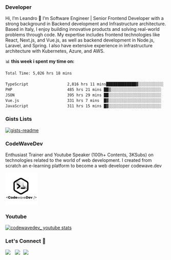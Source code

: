 ### Developer

Hi, I’m Leandro 👋
I’m Software Engineer | Senior Frontend Developer with a strong background in Backend development and Infrastructure architecture. Based in Italy, I enjoy building innovative products and solving real-world problems through code. My expertise includes frontend technologies like React, Next.js, and Vue.js, as well as backend development in Node.js, Laravel, and Spring. I also have extensive experience in infrastructure architecture with Kubernetes, Azure, and AWS.

📊 **this week i spent my time on:**
<!--START_SECTION:waka-->

```txt
Total Time: 5,026 hrs 18 mins

TypeScript                 2,816 hrs 11 mins█████████████▓░░░░░░░░░░░   55.12 %
PHP                        485 hrs 21 mins ██▒░░░░░░░░░░░░░░░░░░░░░░   09.50 %
JSON                       395 hrs 29 mins ██░░░░░░░░░░░░░░░░░░░░░░░   07.74 %
Vue.js                     331 hrs 7 mins  █▓░░░░░░░░░░░░░░░░░░░░░░░   06.48 %
JavaScript                 311 hrs 15 mins █▓░░░░░░░░░░░░░░░░░░░░░░░   06.09 %
```

<!--END_SECTION:waka-->

<!--🚧 **My Todoist stats:**

 TODO-IST:START 
🏆  323 Karma Points           
🌸  Completed 0 tasks today           
✅  Completed 3 tasks so far           
⏳  Longest streak is 0 days
TODO-IST:END -->

### Gists Lists

<!-- [![gists-readme](https://gists-readme.yizack.com/api?user=leandrovitto&n=2&title=Leandro+Gists)](https://gist.github.com/leandrovitto) -->

<!-- ![leandrovitto's GitHub stats](https://github-readme-stats.vercel.app/api?username=leandrovitto&show_icons=true&theme=transparent) -->

[![gists-readme](https://gists-readme.yizack.com/api/pin?id=71674a4428a74a12ff00bb0c91ad9155&owner=false&theme=dark)](https://gist.github.com/leandrovitto/71674a4428a74a12ff00bb0c91ad9155)
<!-- ![![gists-readme](https://gists-readme.yizack.com/api/pin?id=9e3216aa4ad753aa7af03133bddd21ec&owner=false&theme=dark)](https://gist.github.com/leandrovitto/9e3216aa4ad753aa7af03133bddd21ec)-->


### CodeWaveDev

Enthusiast Trainer and Youtube Speaker (100h+ Contents, 3KSubs) on technologies related to the world of web development.
I created from scratch an e-learning platform to become a web developer codewave.dev

<a href="https://codewave.dev" target="_blank" rel="noopener noreferrer">
  <img src="images/logo_codewavedev.png" alt="CodeWaveDev Logo" width="100" height="100">
</a>

### Youtube

[![codewavedev_ youtube stats](https://youtube-stats-card.vercel.app/api?channelid=UC1fhZ1C2E-UOZjeIvm1XpWw&theme=vue_dark)](https://www.youtube.com/@codewavedev_)


### Let's Connect 🤝 

<a href="https://www.linkedin.com/in/leandrovitto/" style="margin-right:10px"><img src="https://cdn2.iconfinder.com/data/icons/social-media-2285/512/1_Linkedin_unofficial_colored_svg-128.png" width="28"></a>
<a href="https://www.youtube.com/@codewavedev_" style="margin-right:10px"><img src="https://cdn1.iconfinder.com/data/icons/logotypes/32/youtube-1024.png" width="30"></a><a href="https://leandrovitto.com/" style="margin-right:10px"><img src="https://cdn1.iconfinder.com/data/icons/unicons-line-vol-4/24/link-h-256.png" width="30"></a>


